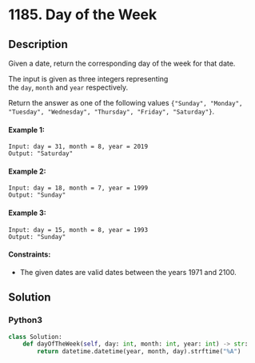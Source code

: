 # 1185. Day of the Week


## Description
Given a date, return the corresponding day of the week for that date.

The input is given as three integers representing the `day`, `month` and `year` respectively.

Return the answer as one of the following values `{"Sunday", "Monday", "Tuesday", "Wednesday", "Thursday", "Friday", "Saturday"}`.

#### Example 1:
```
Input: day = 31, month = 8, year = 2019
Output: "Saturday"
```

#### Example 2:
```
Input: day = 18, month = 7, year = 1999
Output: "Sunday"
```

#### Example 3:
```
Input: day = 15, month = 8, year = 1993
Output: "Sunday"
```

#### Constraints:
- The given dates are valid dates between the years 1971 and 2100.


## Solution

### Python3
```python
class Solution:
    def dayOfTheWeek(self, day: int, month: int, year: int) -> str:
        return datetime.datetime(year, month, day).strftime("%A")
```
